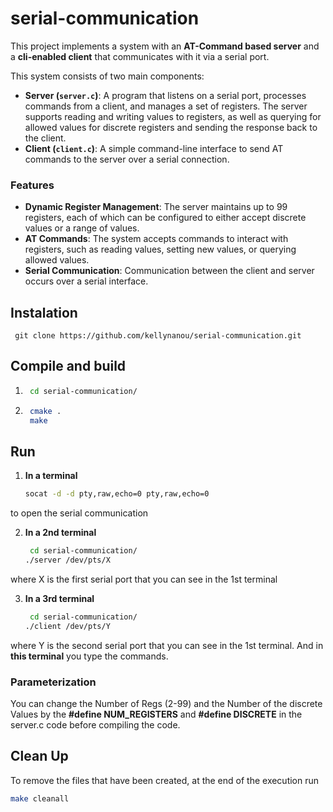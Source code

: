 # serial-communication


This project implements a system with an **AT-Command based server** and a **cli-enabled client** that communicates with it via a serial port.



This system consists of two main components:
- **Server (`server.c`)**: A program that listens on a serial port, processes commands from a client, and manages a set of registers. The server supports reading and writing values to registers, as well as querying for allowed values for discrete registers and sending the response back to the client.
- **Client (`client.c`)**: A simple command-line interface to send AT commands to the server over a serial connection.

### Features
- **Dynamic Register Management**: The server maintains up to 99 registers, each of which can be configured to either accept discrete values or a range of values.
- **AT Commands**: The system accepts commands to interact with registers, such as reading values, setting new values, or querying allowed values.
- **Serial Communication**: Communication between the client and server occurs over a serial interface.


## Instalation
     git clone https://github.com/kellynanou/serial-communication.git

     
## Compile and build

1. ```bash
    cd serial-communication/
1. ```bash
    cmake .
    make

## Run

1.  **In a terminal**
    ```bash 
    socat -d -d pty,raw,echo=0 pty,raw,echo=0
to open the serial communication

2. **In a 2nd terminal** 
    ```bash
     cd serial-communication/
    ./server /dev/pts/X
where X is the first serial port that you can see in the 1st terminal    


3. **In a 3rd terminal**
    ```bash
     cd serial-communication/
    ./client /dev/pts/Y
where Y is the second serial port that you can see in the 1st terminal.
And in **this terminal** you type the commands.



### Parameterization 
You can change the Number of Regs (2-99) and the Number of the discrete Values by the **#define NUM_REGISTERS** and 
**#define DISCRETE** in the server.c code before compiling the code.

## Clean Up
To remove the files that have been created, at the end of the execution run
```bash
make cleanall
